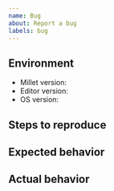 ```yaml
---
name: Bug
about: Report a bug
labels: bug
---
```


## Environment

- Millet version: <!-- e.g. X.Y.Z -->
- Editor version: <!-- e.g. VS Code X.Y.Z -->
- OS version: <!-- e.g. macOS X.Y.Z -->

## Steps to reproduce

<!-- Please minimize the bug as much as possible. -->

## Expected behavior

<!-- Describe what you expected to happen. -->

## Actual behavior

<!-- Describe what actually happened. -->
